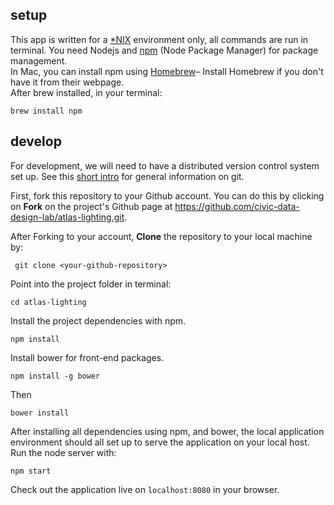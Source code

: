 ## setup
This app is written for a [*NIX](https://en.wikipedia.org/wiki/Unix-like) environment only, all commands are run in terminal.
You need Nodejs and [npm](https://www.npmjs.com/) (Node Package Manager) for package management.     
In Mac, you can install npm using [Homebrew](http://brew.sh/)– Install Homebrew if you don't have it from their webpage.     
After brew installed, in your terminal:

```brew install npm```     




## develop     
For development, we will need to have a distributed version control system set up. See this [short intro](https://storage.googleapis.com/arminakhavan-dot-co/introgit/intro_to_git.html#6) for general information on git.



First, fork this repository to your Github account. You can do this by clicking on __Fork__ on the project's Github page at https://github.com/civic-data-design-lab/atlas-lighting.git.       


After Forking to your account, __Clone__ the repository to your local machine by:      

``` git clone <your-github-repository>```


Point into the project folder in terminal:     



```cd atlas-lighting```


Install the project dependencies with npm.   


```
npm install
```   
Install bower for front-end packages.   



```
npm install -g bower
```

Then

```
bower install
```   

After installing all dependencies using npm, and bower, the local application environment should all set up to serve the application on your local host. Run the node server with:    

```
npm start
```

Check out the application live on `localhost:8080` in your browser.